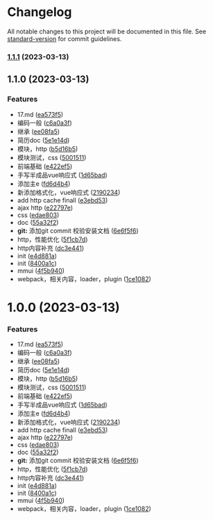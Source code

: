 # Changelog

All notable changes to this project will be documented in this file. See [standard-version](https://github.com/conventional-changelog/standard-version) for commit guidelines.

### [1.1.1](https://github.com/coderldt/mmui/compare/v1.1.0...v1.1.1) (2023-03-13)

## 1.1.0 (2023-03-13)


### Features

* 17.md ([ea573f5](https://github.com/coderldt/mmui/commit/ea573f57443ddd1fad56756742a87665c468c230))
* 编码一般 ([c6a0a3f](https://github.com/coderldt/mmui/commit/c6a0a3fb9e7142ea986757fa0284626b2735386e))
* 继承 ([ee08fa5](https://github.com/coderldt/mmui/commit/ee08fa5bb316ab082cba809a80bcba98e8b5a2a7))
* 简历doc ([5e1e14d](https://github.com/coderldt/mmui/commit/5e1e14d88fb01f83eb1233e43c11cb98fd3c678f))
* 模块，http ([b5d16b5](https://github.com/coderldt/mmui/commit/b5d16b50321e0d256a0aed253d69c8daacb0d34d))
* 模块测试，css ([5001511](https://github.com/coderldt/mmui/commit/50015116c817cd83fc5f70b180b12bcd99edd714))
* 前端基础 ([e422ef5](https://github.com/coderldt/mmui/commit/e422ef5ca2cd8d9400f25d680b27af5f02972a9e))
* 手写半成品vue响应式 ([1d65bad](https://github.com/coderldt/mmui/commit/1d65bad82f9807b53c3771b3e8ef07f98145bb08))
* 添加主e ([fd6d4b4](https://github.com/coderldt/mmui/commit/fd6d4b4f2f6c0238a0b45369cbc8f746ec348760))
* 新添加格式化，vue响应式 ([2190234](https://github.com/coderldt/mmui/commit/219023449d071aa638ec20c3d970296dff4181b3))
* add http cache finall ([e3ebd53](https://github.com/coderldt/mmui/commit/e3ebd53e3beb361653029f25129acf1a6a23caa3))
* ajax http ([e22797e](https://github.com/coderldt/mmui/commit/e22797e9b7f12df8b5cf1bbdec33d155c0f4d6ee))
* css ([edae803](https://github.com/coderldt/mmui/commit/edae803511dadaaf4c7eec3acb432a2f1c52570d))
* doc ([55a32f2](https://github.com/coderldt/mmui/commit/55a32f2f70cea41d60b3cc11ccd6c0c6a890b646))
* **git:** 添加git commit 校验安装文档 ([6e6f5f6](https://github.com/coderldt/mmui/commit/6e6f5f6db46cef93f417576080ab85f96cef23b0))
* http，性能优化 ([5f1cb7d](https://github.com/coderldt/mmui/commit/5f1cb7dc62576aafed94cd7599de7be5fcfcee2d))
* http内容补充 ([dc3e441](https://github.com/coderldt/mmui/commit/dc3e4410d2ae4622e593cc8b6bd9dbaaa35a0a8c))
* init ([e4d881a](https://github.com/coderldt/mmui/commit/e4d881a430be4a8beb17bc1493e9d86a1b0b7dfe))
* init ([8400a1c](https://github.com/coderldt/mmui/commit/8400a1c3b112ccf5015afd192312cb1ce7a77e31))
* mmui ([4f5b940](https://github.com/coderldt/mmui/commit/4f5b9405ca2f4ccacb2f3bb0734b6943459c2cc1))
* webpack，相关内容，loader，plugin ([1ce1082](https://github.com/coderldt/mmui/commit/1ce108296d24817d6bcf3c57395149ab61f717e7))

# 1.0.0 (2023-03-13)


### Features

* 17.md ([ea573f5](https://github.com/coderldt/mmui/commit/ea573f57443ddd1fad56756742a87665c468c230))
* 编码一般 ([c6a0a3f](https://github.com/coderldt/mmui/commit/c6a0a3fb9e7142ea986757fa0284626b2735386e))
* 继承 ([ee08fa5](https://github.com/coderldt/mmui/commit/ee08fa5bb316ab082cba809a80bcba98e8b5a2a7))
* 简历doc ([5e1e14d](https://github.com/coderldt/mmui/commit/5e1e14d88fb01f83eb1233e43c11cb98fd3c678f))
* 模块，http ([b5d16b5](https://github.com/coderldt/mmui/commit/b5d16b50321e0d256a0aed253d69c8daacb0d34d))
* 模块测试，css ([5001511](https://github.com/coderldt/mmui/commit/50015116c817cd83fc5f70b180b12bcd99edd714))
* 前端基础 ([e422ef5](https://github.com/coderldt/mmui/commit/e422ef5ca2cd8d9400f25d680b27af5f02972a9e))
* 手写半成品vue响应式 ([1d65bad](https://github.com/coderldt/mmui/commit/1d65bad82f9807b53c3771b3e8ef07f98145bb08))
* 添加主e ([fd6d4b4](https://github.com/coderldt/mmui/commit/fd6d4b4f2f6c0238a0b45369cbc8f746ec348760))
* 新添加格式化，vue响应式 ([2190234](https://github.com/coderldt/mmui/commit/219023449d071aa638ec20c3d970296dff4181b3))
* add http cache finall ([e3ebd53](https://github.com/coderldt/mmui/commit/e3ebd53e3beb361653029f25129acf1a6a23caa3))
* ajax http ([e22797e](https://github.com/coderldt/mmui/commit/e22797e9b7f12df8b5cf1bbdec33d155c0f4d6ee))
* css ([edae803](https://github.com/coderldt/mmui/commit/edae803511dadaaf4c7eec3acb432a2f1c52570d))
* doc ([55a32f2](https://github.com/coderldt/mmui/commit/55a32f2f70cea41d60b3cc11ccd6c0c6a890b646))
* **git:** 添加git commit 校验安装文档 ([6e6f5f6](https://github.com/coderldt/mmui/commit/6e6f5f6db46cef93f417576080ab85f96cef23b0))
* http，性能优化 ([5f1cb7d](https://github.com/coderldt/mmui/commit/5f1cb7dc62576aafed94cd7599de7be5fcfcee2d))
* http内容补充 ([dc3e441](https://github.com/coderldt/mmui/commit/dc3e4410d2ae4622e593cc8b6bd9dbaaa35a0a8c))
* init ([e4d881a](https://github.com/coderldt/mmui/commit/e4d881a430be4a8beb17bc1493e9d86a1b0b7dfe))
* init ([8400a1c](https://github.com/coderldt/mmui/commit/8400a1c3b112ccf5015afd192312cb1ce7a77e31))
* mmui ([4f5b940](https://github.com/coderldt/mmui/commit/4f5b9405ca2f4ccacb2f3bb0734b6943459c2cc1))
* webpack，相关内容，loader，plugin ([1ce1082](https://github.com/coderldt/mmui/commit/1ce108296d24817d6bcf3c57395149ab61f717e7))
